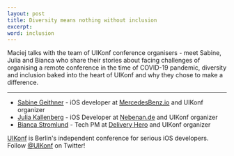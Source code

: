 ```yaml
---
layout: post
title: Diversity means nothing without inclusion
excerpt: 
word: inclusion
---
```


Maciej talks with the team of UIKonf conference organisers - meet Sabine, Julia and Bianca who share their stories about facing challenges of organising a remote conference in the time of COVID-19 pandemic, diversity and inclusion baked into the heart of UIKonf and why they chose to make a difference.

---

- [Sabine Geithner](https://twitter.com/sabinegeithner) - iOS developer at [MercedesBenz.io](https://twitter.com/mercedesbenzio) and UIKonf organizer
- [Julia Kallenberg](https://twitter.com/KallenbergJulia) - iOS Developer at [Nebenan.de](https://twitter.com/nebenan_DE) and UIKonf organizer
- [Bianca Stromlund](https://twitter.com/biancawalty) - Tech PM at [Delivery Hero](https://twitter.com/deliveryherocom) and UIKonf organizer

[UIKonf](https://uikonf.com) is Berlin's independent conference for serious iOS developers. Follow [@UIKonf](https://twitter.com/uikonf) on Twitter!
